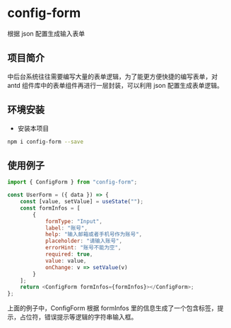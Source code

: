 # config-form

根据 json 配置生成输入表单

## 项目简介

中后台系统往往需要编写大量的表单逻辑，为了能更方便快捷的编写表单，对 antd 组件库中的表单组件再进行一层封装，可以利用 json 配置生成表单逻辑。

## 环境安装

-   安装本项目

```sh
npm i config-form --save
```

## 使用例子

```js
import { ConfigForm } from "config-form";

const UserForm = ({ data }) => {
    const [value, setValue] = useState("");
    const formInfos = [
        {
            formType: "Input",
            label: "账号",
            help: "输入邮箱或者手机号作为账号",
            placeholder: "请输入账号",
            errorHint: "账号不能为空",
            required: true,
            value: value,
            onChange: v => setValue(v)
        }
    ];
    return <ConfigForm formInfos={formInfos}></ConfigForm>;
};
```

上面的例子中，ConfigForm 根据 formInfos 里的信息生成了一个包含标签，提示，占位符，错误提示等逻辑的字符串输入框。
